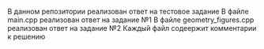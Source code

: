 В данном репозитории реализован ответ на тестовое задание 
В файле main.cpp реализован ответ на задание №1
В файле geometry_figures.cpp реализован ответ на задание №2
Каждый файл содеержит комментарии к решению
